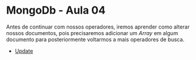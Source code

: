# MongoDb - Aula 04

Antes de continuar com nossos operadores, iremos aprender como alterar nossos documentos, pois precisaremos adicionar um *Array* em algum documento para posteriormente voltarmos a mais operadores de busca.

- [Update](./../../module-mongodb/update.md)


